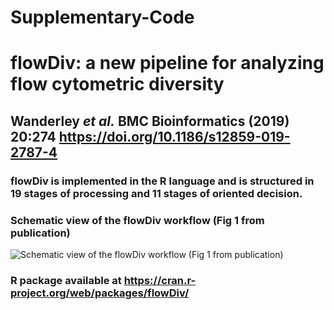 # Supplementary-Code
# flowDiv: a new pipeline for analyzing flow cytometric diversity
## Wanderley *et al.* BMC Bioinformatics (2019) 20:274 https://doi.org/10.1186/s12859-019-2787-4
### flowDiv is implemented in the R language and is structured in 19 stages of processing and 11 stages of oriented decision.
### Schematic view of the flowDiv workflow (Fig 1 from publication)
![Schematic view of the flowDiv workflow (Fig 1 from publication)](https://media.springernature.com/lw685/springer-static/image/art%3A10.1186%2Fs12859-019-2787-4/MediaObjects/12859_2019_2787_Fig1_HTML.png?as=webp)
### R package available at https://cran.r-project.org/web/packages/flowDiv/
